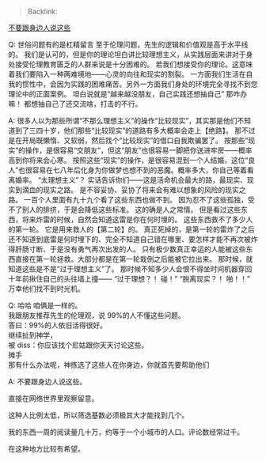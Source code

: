 > Backlink: 

[不要跟身边人说这些](https://www.zhihu.com/pin/1257495460786343936)

Q: 世俗问题有的是杠精留言 至于伦理问题，先生的逻辑和价值观是高于水平线的。 我们是认可的，但是你的理论坦白讲比较理想主义，从实践层面来讲对于身处接受伦理教育匮乏的人群来说是十分困难的。 若我们想接受你的理论。这意味着我们要陷入一种两难境地——心灵的向往和现实的割裂。 一方面我们生活在自我的惯性中，会因为实践的困难痛苦。另外一方面我们身处的环境完全寻找不到您理论中的正面案例。 坦白说就是“越来越没朋友，自己实践还想抽自己” 那咋办嘛！ 都想抽自己了还交流啥，打击的不行。

A: 很多人以为那些所谓“不那么理想主义”的操作“比较现实”，其实那是他们不知道到了三四十岁，他们那些“比较现实”的道路有多大概率会走上【绝路】。 那不过是在开局既懒惰、又软弱，然后找个“比较现实”的借口自我欺骗罢了。 按那些“现实”的操作，是很容易“交朋友”，但这“朋友”也很容易一脚把你送进牢房——概率高到你将来会心寒。 按照这些“现实”的操作，是很容易混到一个人结婚，这位“良人”也很容易在七八年后化身为你做梦也想不到的恶魔。概率多大，你自己等着看离婚率。 “太理想主义”？ 实话告诉你们——这是活命机会最大的路，最现实、现实到滴血的现实之路。 是不容妥协、妥协了将来会有难以想象的风险的现实之路。 一百个人里面有九十九个看了这些东西也做不到。 因为忍不了这些孤独，受不了别人的排挤，于是会降低这些标准。 这的确是人之常情。 但是看过这些东西，将来炸雷的时候，自然会知道这雷是你在何时埋的。 这些东西救不了多少人的第一轮。 它是用来救人的【第二轮】的。 真正死掉的，是第一轮的雷炸了之后还不知道到底雷是何时埋下的、完全不知道自己错在哪里、要怎样才能不再次被炸得肝肠寸断、于是没有勇气再次出发的人。 只有极少数真正幸运的人能被这些东西直接在第一轮拯救。大部分都是在第一轮栽倒之后能被它拉出来。 那时候，就知道这些是不是“过于理想主义”了。 那时候不知多少人会恨不得坐时间机器穿回十年前揪住自己的头往墙上撞—— “过于理想？！ 碰！” “脱离现实？！ 啪！！” 万幸他们找不到时光机。

Q: 哈哈 咱俩是一样的。  
我跟朋友推荐先生的伦理观，说 99%的人不懂这些问题。  
答曰：99%的人依旧活得很好。  
继续扯到神学，  
被 diss：你应该找个尼姑跟你天天讨论这些。  
摊手  
那有什么办法呢，神拣选了这些人在你身边，你就首先要帮助他们

A: 不要跟身边人说这些。  
  
直接在网络世界里观察留意。  
  
这种人比例太低，所以筛选基数必须极其大才能找到几个。  
  
我的东西一周的阅读量几十万，约等于一个小城市的人口。评论数经常过千。  
  
在这种地方比较有希望。